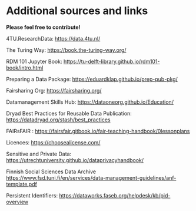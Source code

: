 # Additional sources and links 

**Please feel free to contribute!**


4TU.ResearchData:
https://data.4tu.nl/

The Turing Way:
https://book.the-turing-way.org/

RDM 101 Jupyter Book:
https://tu-delft-library.github.io/rdm101-book/intro.html

Preparing a Data Package:
https://eduardklap.github.io/prep-pub-pkg/

Fairsharing Org:
https://fairsharing.org/

Datamanagement Skills Hub:
https://dataoneorg.github.io/Education/

Dryad Best Practices for Reusable Data Publication:
https://datadryad.org/stash/best_practices

FAIRsFAIR :
https://fairsfair.gitbook.io/fair-teaching-handbook/0lessonplans

Licences:
https://choosealicense.com/

Sensitive and Private Data:
https://utrechtuniversity.github.io/dataprivacyhandbook/

Finnish Social Sciences Data Archive
https://www.fsd.tuni.fi/en/services/data-management-guidelines/anf-template.pdf

Persistent Identifiers:
https://dataworks.faseb.org/helpdesk/kb/pid-overview

